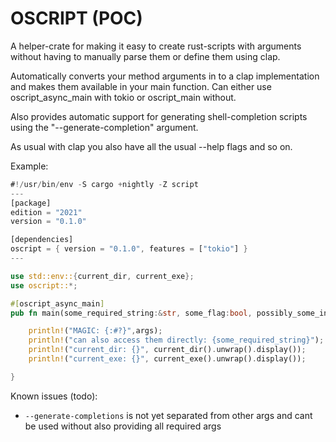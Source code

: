 # OSCRIPT (POC)

A helper-crate for making it easy to create rust-scripts with arguments without having to manually parse them or define them using clap.

Automatically converts your method arguments in to a clap implementation and makes them available in your main function. Can either use oscript_async_main with tokio or oscript_main without.

Also provides automatic support for generating shell-completion scripts using the "--generate-completion" argument.

As usual with clap you also have all the usual --help flags and so on.


Example:
```rust
#!/usr/bin/env -S cargo +nightly -Z script
---
[package]
edition = "2021"
version = "0.1.0"

[dependencies]
oscript = { version = "0.1.0", features = ["tokio"] }
---

use std::env::{current_dir, current_exe};
use oscript::*;

#[oscript_async_main]
pub fn main(some_required_string:&str, some_flag:bool, possibly_some_int:Option<i32>) {

    println!("MAGIC: {:#?}",args);
    println!("can also access them directly: {some_required_string}");
    println!("current_dir: {}", current_dir().unwrap().display());
    println!("current_exe: {}", current_exe().unwrap().display());

}
```


Known issues (todo):

- `--generate-completions` is not yet separated from other args and cant be used without also providing all required args
